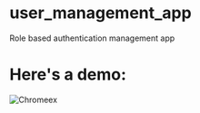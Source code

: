 # user_management_app
Role based authentication management app

# Here's a demo:





![Chromeex](https://user-images.githubusercontent.com/37264147/229199246-951244d1-e060-4ce9-990b-29b06341688c.gif)
